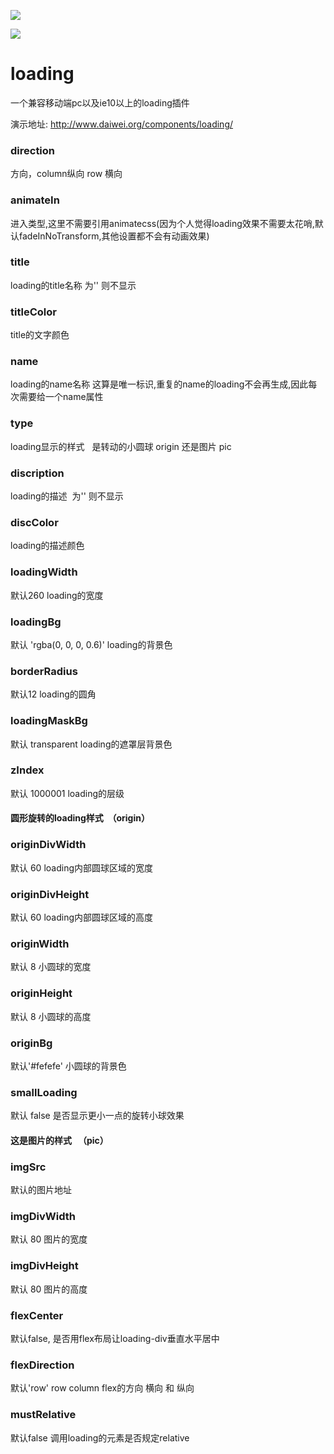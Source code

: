 ![](https://github.com/IFmiss/loading/blob/master/images/MA4poJbQzw.gif)

![](https://img.shields.io/badge/IE-10%2B-orange.svg)

# loading
一个兼容移动端pc以及ie10以上的loading插件

演示地址: http://www.daiwei.org/components/loading/


### direction
方向，column纵向   row 横向
### animateIn
进入类型,这里不需要引用animatecss(因为个人觉得loading效果不需要太花哨,默认fadeInNoTransform,其他设置都不会有动画效果)
### title
loading的title名称  为'' 则不显示
### titleColor
title的文字颜色
### name
loading的name名称 这算是唯一标识,重复的name的loading不会再生成,因此每次需要给一个name属性
### type
loading显示的样式   是转动的小圆球 origin  还是图片 pic
### discription
loading的描述  为'' 则不显示
### discColor
loading的描述颜色
### loadingWidth
默认260    loading的宽度
### loadingBg
默认 'rgba(0, 0, 0, 0.6)'    loading的背景色
### borderRadius
默认12   loading的圆角
### loadingMaskBg
默认 transparent   loading的遮罩层背景色
### zIndex
默认 1000001   loading的层级

#### 圆形旋转的loading样式  （origin）
### originDivWidth
默认 60   loading内部圆球区域的宽度
### originDivHeight
默认 60   loading内部圆球区域的高度
### originWidth
默认 8   小圆球的宽度
### originHeight
默认 8   小圆球的高度
### originBg 
默认'#fefefe'  小圆球的背景色
### smallLoading
默认 false   是否显示更小一点的旋转小球效果

#### 这是图片的样式   （pic）
### imgSrc
默认的图片地址
### imgDivWidth
默认 80  图片的宽度
### imgDivHeight
默认 80  图片的高度

### flexCenter
默认false,  是否用flex布局让loading-div垂直水平居中
### flexDirection
默认'row'  row column  flex的方向   横向 和 纵向
### mustRelative
默认false  调用loading的元素是否规定relative


